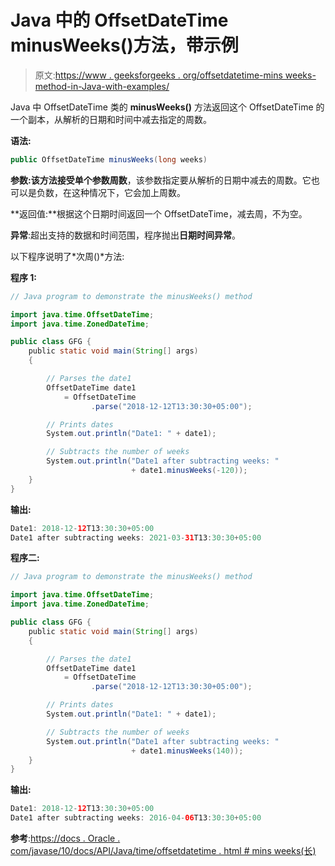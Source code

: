 # Java 中的 OffsetDateTime minusWeeks()方法，带示例

> 原文:[https://www . geeksforgeeks . org/offsetdatetime-mins weeks-method-in-Java-with-examples/](https://www.geeksforgeeks.org/offsetdatetime-minusweeks-method-in-java-with-examples/)

Java 中 OffsetDateTime 类的 **minusWeeks()** 方法返回这个 OffsetDateTime 的一个副本，从解析的日期和时间中减去指定的周数。

**语法:**

```java
public OffsetDateTime minusWeeks(long weeks)

```

**参数:**该方法接受单个参数**周数**，该参数指定要从解析的日期中减去的周数。它也可以是负数，在这种情况下，它会加上周数。

**返回值:**根据这个日期时间返回一个 OffsetDateTime，减去周，不为空。

**异常**:超出支持的数据和时间范围，程序抛出**日期时间异常**。

以下程序说明了*次周()*方法:

**程序 1:**

```java
// Java program to demonstrate the minusWeeks() method

import java.time.OffsetDateTime;
import java.time.ZonedDateTime;

public class GFG {
    public static void main(String[] args)
    {

        // Parses the date1
        OffsetDateTime date1
            = OffsetDateTime
                  .parse("2018-12-12T13:30:30+05:00");

        // Prints dates
        System.out.println("Date1: " + date1);

        // Subtracts the number of weeks
        System.out.println("Date1 after subtracting weeks: "
                           + date1.minusWeeks(-120));
    }
}
```

**输出:**

```java
Date1: 2018-12-12T13:30:30+05:00
Date1 after subtracting weeks: 2021-03-31T13:30:30+05:00

```

**程序二:**

```java
// Java program to demonstrate the minusWeeks() method

import java.time.OffsetDateTime;
import java.time.ZonedDateTime;

public class GFG {
    public static void main(String[] args)
    {

        // Parses the date1
        OffsetDateTime date1
            = OffsetDateTime
                  .parse("2018-12-12T13:30:30+05:00");

        // Prints dates
        System.out.println("Date1: " + date1);

        // Subtracts the number of weeks
        System.out.println("Date1 after subtracting weeks: "
                           + date1.minusWeeks(140));
    }
}
```

**输出:**

```java
Date1: 2018-12-12T13:30:30+05:00
Date1 after subtracting weeks: 2016-04-06T13:30:30+05:00

```

**参考**:[https://docs . Oracle . com/javase/10/docs/API/Java/time/offsetdatetime . html # mins weeks(长)](https://docs.oracle.com/javase/10/docs/api/java/time/OffsetDateTime.html#minusWeeks(long))